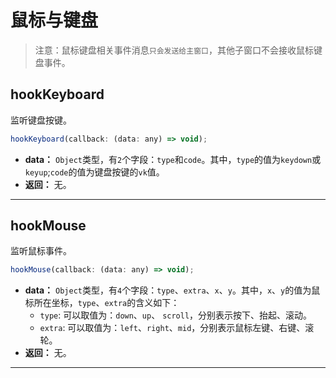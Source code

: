 # 鼠标与键盘

> 注意：鼠标键盘相关事件消息`只会发送给主窗口`，其他子窗口不会接收鼠标键盘事件。


## hookKeyboard
监听键盘按键。
```javascript
hookKeyboard(callback: (data: any) => void);
```
- **data：** `Object`类型，有`2`个字段：`type`和`code`。其中，`type`的值为`keydown`或`keyup`;`code`的值为键盘按键的`vk`值。
- **返回：** 无。


---

## hookMouse
监听鼠标事件。
```javascript
hookMouse(callback: (data: any) => void);
```
- **data：** `Object`类型，有`4`个字段：`type`、`extra`、`x`、`y`。其中，`x`、`y`的值为鼠标所在坐标，`type`、`extra`的含义如下：
    - `type`: 可以取值为：`down`、`up`、 `scroll`，分别表示按下、抬起、滚动。
    - `extra`: 可以取值为：`left`、`right`、`mid`，分别表示鼠标左键、右键、滚轮。
- **返回：** 无。


---